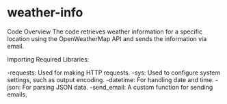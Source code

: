 # weather-info


Code Overview
The code retrieves weather information for a specific location using the OpenWeatherMap API and sends the information via email.

Importing Required Libraries:

-requests: Used for making HTTP requests.
-sys: Used to configure system settings, such as output encoding.
-datetime: For handling date and time.
-json: For parsing JSON data.
-send_email: A custom function for sending emails.
